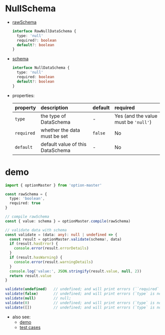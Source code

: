 # NullSchema
  * [rawSchema][]
    ```typescript
    interface RawNullDataSchema {
      type: 'null'
      required?: boolean
      default?: boolean
    }
    ```

  * [schema][]
    ```typescript
    interface NullDataSchema {
      type: 'null'
      required: boolean
      default?: boolean
    }
    ```

  * properties:

     property   | description                       | default | required
    :-----------|:----------------------------------|:--------|:---------------------------------------
     `type`     | the type of DataSchema            | -       | Yes (and the value must be `'null'`)
     `required` | whether the data must be set      | `false` | No
     `default`  | default value of this DataSchema  | -       | No


# demo

  ```typescript
  import { optionMaster } from 'option-master'

  const rawSchema = {
    type: 'boolean',
    required: true
  }

  // compile rawSchema
  const { value: schema } = optionMaster.compile(rawSchema)

  // validate data with schema
  const validate = (data: any): null | undefined => {
    const result = optionMaster.validate(schema!, data)
    if (result.hasError) {
      console.error(result.errorDetails)
    }
    if (result.hasWarning) {
      console.error(result.warningDetails)
    }
    console.log('value:', JSON.stringify(result.value, null, 2))
    return result.value
  }

  validate(undefined)   // undefined; and will print errors (``required` is not satisfied)
  validate(false)       // undefined; and will print errors (`type` is not satisfied)
  validate(null)        // null;
  validate(0)           // undefined; and will print errors (`type` is not satisfied)
  validate([])          // undefined; and will print errors (`type` is not satisfied)
  ```

* also see:
  - [demo][]
  - [test cases][test-cases]


[rawSchema]: ../../src/schema/null.ts#RawNullDataSchema
[schema]: ../../src/schema/null.ts#NullDataSchema
[demo]: ../../demo/null
[test-cases]: ../../test/cases/data-schema/base-schema/null
